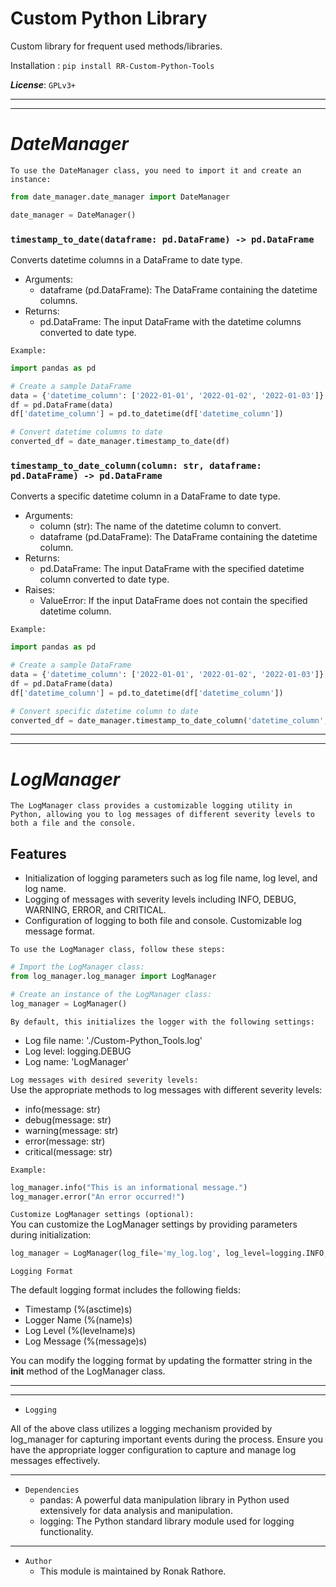 # **Custom Python Library**
Custom library for frequent used methods/libraries.

Installation : ```pip install RR-Custom-Python-Tools```

**_License_**: ```GPLv3+```

___
___


# *DateManager*

`To use the DateManager class, you need to import it and create an instance:`

```python
from date_manager.date_manager import DateManager

date_manager = DateManager()
```

### `timestamp_to_date(dataframe: pd.DataFrame) -> pd.DataFrame`
Converts datetime columns in a DataFrame to date type.

- Arguments:
    - dataframe (pd.DataFrame): The DataFrame containing the datetime columns.
- Returns:
    - pd.DataFrame: The input DataFrame with the datetime columns converted to date type.

`Example:`
```python
import pandas as pd

# Create a sample DataFrame
data = {'datetime_column': ['2022-01-01', '2022-01-02', '2022-01-03']}
df = pd.DataFrame(data)
df['datetime_column'] = pd.to_datetime(df['datetime_column'])

# Convert datetime columns to date
converted_df = date_manager.timestamp_to_date(df)
```

### `timestamp_to_date_column(column: str, dataframe: pd.DataFrame) -> pd.DataFrame`
Converts a specific datetime column in a DataFrame to date type.

- Arguments:
    - column (str): The name of the datetime column to convert.
    - dataframe (pd.DataFrame): The DataFrame containing the datetime column.
- Returns:
    - pd.DataFrame: The input DataFrame with the specified datetime column converted to date type.
- Raises:
    - ValueError: If the input DataFrame does not contain the specified datetime column.

`Example:`
```python
import pandas as pd

# Create a sample DataFrame
data = {'datetime_column': ['2022-01-01', '2022-01-02', '2022-01-03']}
df = pd.DataFrame(data)
df['datetime_column'] = pd.to_datetime(df['datetime_column'])

# Convert specific datetime column to date
converted_df = date_manager.timestamp_to_date_column('datetime_column', df)
```
---
---

# *LogManager*
`The LogManager class provides a customizable logging utility in Python, allowing you to log messages of different severity levels to both a file and the console.`

## **Features**
- Initialization of logging parameters such as log file name, log level, and log name.
- Logging of messages with severity levels including INFO, DEBUG, WARNING, ERROR, and CRITICAL.
- Configuration of logging to both file and console.
Customizable log message format.

`To use the LogManager class, follow these steps:`

```python
# Import the LogManager class:
from log_manager.log_manager import LogManager

# Create an instance of the LogManager class:
log_manager = LogManager()
```
`By default, this initializes the logger with the following settings:`
- Log file name: './Custom-Python_Tools.log'
- Log level: logging.DEBUG
- Log name: 'LogManager'

`Log messages with desired severity levels:`<br>
Use the appropriate methods to log messages with different severity levels:
- info(message: str)
- debug(message: str)
- warning(message: str)
- error(message: str)
- critical(message: str)

`Example:`
```python
log_manager.info("This is an informational message.")
log_manager.error("An error occurred!")
```

`Customize LogManager settings (optional):`<br>
You can customize the LogManager settings by providing parameters during initialization:

```python
log_manager = LogManager(log_file='my_log.log', log_level=logging.INFO, log_name='MyLogger')
```

 `Logging Format`

The default logging format includes the following fields:

- Timestamp (%(asctime)s)
- Logger Name (%(name)s)
- Log Level (%(levelname)s)
- Log Message (%(message)s)

You can modify the logging format by updating the formatter string in the __init__ method of the LogManager class.


---
---
- `Logging`

All of the above class utilizes a logging mechanism provided by log_manager for capturing important events during the process. Ensure you have the appropriate logger configuration to capture and manage log messages effectively.

---
- `Dependencies`
    - pandas: A powerful data manipulation library in Python used extensively for data analysis and manipulation.
    - logging: The Python standard library module used for logging functionality.

---
- `Author`
    - This module is maintained by Ronak Rathore.
